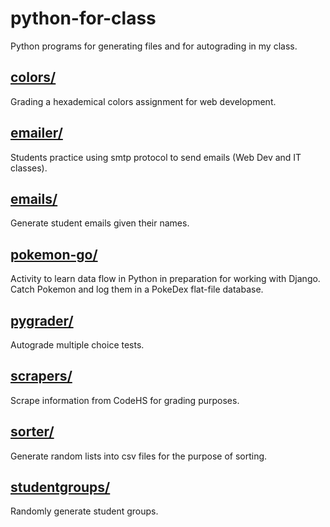 # python-for-class
Python programs for generating files and for autograding in my class.

## [colors/](colors)
Grading a hexademical colors assignment for web development.

## [emailer/](emailer)
Students practice using smtp protocol to send emails (Web Dev and IT classes).

## [emails/](emails)
Generate student emails given their names.

## [pokemon-go/](pokemon-go)
Activity to learn data flow in Python in preparation for working with Django. Catch Pokemon and log them in a PokeDex flat-file database.

## [pygrader/](pygrader)
Autograde multiple choice tests.

## [scrapers/](scrapers)
Scrape information from CodeHS for grading purposes.

## [sorter/](sorter)
Generate random lists into csv files for the purpose of sorting.

## [studentgroups/](studentgroups)
Randomly generate student groups.
